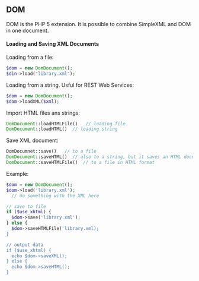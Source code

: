 ## DOM
DOM is the PHP 5 extension. It is possible to combine SimpleXML and DOM in one document.
#### Loading and Saving XML Documents
Loading from a file:
```php
$dom = new DomDocument();
$din->load("library.xml");
```
Loading from a string. Usful for REST Web Services:
```php
$dom = new DomDocument();
$dom->loadXML($xml);
```
Import HTML files ans strings:
```php
DomDocument::loadHTMLFile()   // loading file
DomDocument::loadHTML()  // loading string
```
Save XML document:
```php
DomDocumnet::save()   // to a file
DomDocument::saveHTML()  // also to a string, but it saves an HTML document instead of an XML file
DomDocument::saveHTMLFile()  // to a file in HTML format
```
Example:
```php
$dom = new DomDocument();
$dom->load('library.xml');
  // do something with the XML here

// save to file
if ($use_xhtml) {
  $dom->save('library.xml');
} else {
  $dom->saveHTMLFile('library.xml);
}

// output data
if ($use_xhtml) {
  echo $dom->saveXML();
} else {
  echo $dom->saveHTML();
}
```
  
